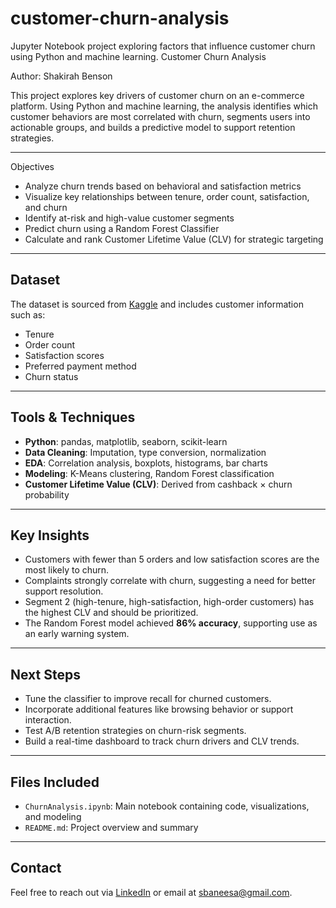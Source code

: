 # customer-churn-analysis
Jupyter Notebook project exploring factors that influence customer churn using Python and machine learning.
Customer Churn Analysis

Author: Shakirah Benson

This project explores key drivers of customer churn on an e-commerce platform. Using Python and machine learning, the analysis identifies which customer behaviors are most correlated with churn, segments users into actionable groups, and builds a predictive model to support retention strategies.

---

Objectives

- Analyze churn trends based on behavioral and satisfaction metrics
- Visualize key relationships between tenure, order count, satisfaction, and churn
- Identify at-risk and high-value customer segments
- Predict churn using a Random Forest Classifier
- Calculate and rank Customer Lifetime Value (CLV) for strategic targeting

---

## Dataset

The dataset is sourced from [Kaggle](https://www.kaggle.com/datasets/muhammadshahidazeem/customer-churn-dataset) and includes customer information such as:

- Tenure  
- Order count  
- Satisfaction scores  
- Preferred payment method  
- Churn status  

---

## Tools & Techniques

- **Python**: pandas, matplotlib, seaborn, scikit-learn
- **Data Cleaning**: Imputation, type conversion, normalization
- **EDA**: Correlation analysis, boxplots, histograms, bar charts
- **Modeling**: K-Means clustering, Random Forest classification
- **Customer Lifetime Value (CLV)**: Derived from cashback × churn probability

---

## Key Insights

- Customers with fewer than 5 orders and low satisfaction scores are the most likely to churn.
- Complaints strongly correlate with churn, suggesting a need for better support resolution.
- Segment 2 (high-tenure, high-satisfaction, high-order customers) has the highest CLV and should be prioritized.
- The Random Forest model achieved **86% accuracy**, supporting use as an early warning system.

---

## Next Steps

- Tune the classifier to improve recall for churned customers.
- Incorporate additional features like browsing behavior or support interaction.
- Test A/B retention strategies on churn-risk segments.
- Build a real-time dashboard to track churn drivers and CLV trends.

---

## Files Included

- `ChurnAnalysis.ipynb`: Main notebook containing code, visualizations, and modeling
- `README.md`: Project overview and summary
---

## Contact
Feel free to reach out via [LinkedIn](https://www.linkedin.com/in/shakirahbenson) or email at sbaneesa@gmail.com.
